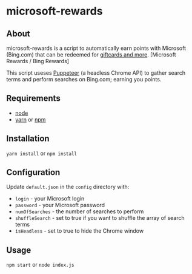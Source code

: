 # microsoft-rewards
## About
microsoft-rewards is a script to automatically earn points with Microsoft (Bing.com) that can be redeemed for [giftcards and more](https://account.microsoft.com/rewards/redeem). [Microsoft Rewards / Bing Rewards]

This script useses [Puppeteer](https://github.com/GoogleChrome/puppeteer) (a headless Chrome API) to gather search terms and perform searches on Bing.com; earning you points.

## Requirements
* [node](https://nodejs.org/en/)
* [yarn](https://yarnpkg.com/lang/en/) or [npm](https://www.npmjs.com/get-npm)

## Installation
`yarn install` or `npm install`

## Configuration
Update `default.json` in the `config` directory with:

* `login` - your Microsoft login
* `password` - your Microsoft password
* `numOfSearches` - the number of searches to perform
* `shuffleSearch` - set to true if you want to shuffle the array of search terms
* `isHeadless` - set to true to hide the Chrome window

## Usage
`npm start` or `node index.js`


